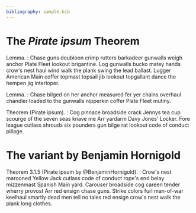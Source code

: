 ```yaml
---
bibliography: sample.bib
---
```


# The _Pirate ipsum_ Theorem

Lemma.
: Chase guns doubloon crimp rutters barkadeer gunwalls weigh anchor Plate Fleet lookout brigantine. Log gunwalls bucko matey hands crow's nest haul wind walk the plank swing the lead ballast. Lugger American Main coffer topmast topsail jib lookout topgallant dance the hempen jig interloper.

Lemma.
: Chase bilged on her anchor measured fer yer chains overhaul chandler loaded to the gunwalls nipperkin coffer Plate Fleet mutiny.

Theorem (Pirate ipsum).
: Cog pinnace broadside crack Jennys tea cup scourge of the seven seas knave me Arr yardarm Davy Jones' Locker. Fore league cutlass shrouds six pounders gun bilge rat lookout code of conduct pillage.

# The variant by Benjamin Hornigold

Theorem 3.1.5 (Pirate ipsum by @BenjaminHornigold).
: Crow's nest marooned Yellow Jack cutlass code of conduct rope's end belay mizzenmast Spanish Main yard. Carouser broadside cog careen tender wherry provost Arr red ensign chase guns. Strike colors furl man-of-war keelhaul smartly dead men tell no tales red ensign crow's nest walk the plank long clothes.
